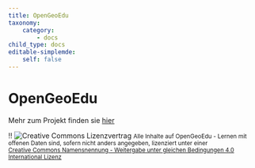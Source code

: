 ```yaml
---
title: OpenGeoEdu
taxonomy:
    category:
        - docs
child_type: docs
editable-simplemde:
    self: false
---
```


# OpenGeoEdu

Mehr zum Projekt finden sie [hier](https://www.opengeoedu.de)

!! <img alt="Creative Commons Lizenzvertrag" style="border-width:0" src="https://i.creativecommons.org/l/by-sa/4.0/88x31.png" /></a> <small>Alle Inhalte auf OpenGeoEdu - Lernen mit offenen Daten sind, sofern nicht anders angegeben, lizenziert unter einer <br/> [Creative Commons Namensnennung - Weitergabe unter gleichen Bedingungen 4.0 International Lizenz](http://creativecommons.org/licenses/by-sa/4.0/)</small> 